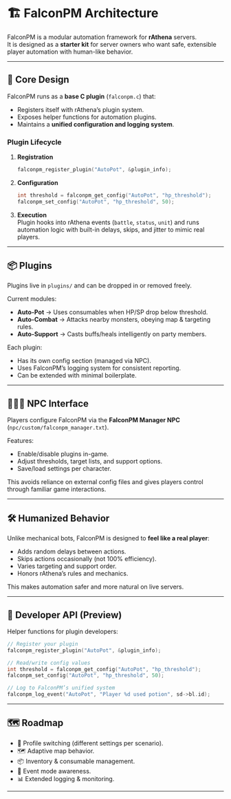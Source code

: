 # 🏗 FalconPM Architecture

FalconPM is a modular automation framework for **rAthena** servers.  
It is designed as a **starter kit** for server owners who want safe, extensible player automation with human-like behavior.

---

## 🔌 Core Design

FalconPM runs as a **base C plugin** (`falconpm.c`) that:
- Registers itself with rAthena’s plugin system.
- Exposes helper functions for automation plugins.
- Maintains a **unified configuration and logging system**.

### Plugin Lifecycle
1. **Registration**  
   ```c
   falconpm_register_plugin("AutoPot", &plugin_info);
   ```
2. **Configuration**  
   ```c
   int threshold = falconpm_get_config("AutoPot", "hp_threshold");
   falconpm_set_config("AutoPot", "hp_threshold", 50);
   ```
3. **Execution**  
   Plugin hooks into rAthena events (`battle`, `status`, `unit`) and runs automation logic with built-in delays, skips, and jitter to mimic real players.

---

## 📦 Plugins

Plugins live in `plugins/` and can be dropped in or removed freely.

Current modules:
- **Auto-Pot** → Uses consumables when HP/SP drop below threshold.  
- **Auto-Combat** → Attacks nearby monsters, obeying map & targeting rules.  
- **Auto-Support** → Casts buffs/heals intelligently on party members.  

Each plugin:
- Has its own config section (managed via NPC).
- Uses FalconPM’s logging system for consistent reporting.
- Can be extended with minimal boilerplate.

---

## 🧑‍🤝‍🧑 NPC Interface

Players configure FalconPM via the **FalconPM Manager NPC** (`npc/custom/falconpm_manager.txt`).

Features:
- Enable/disable plugins in-game.  
- Adjust thresholds, target lists, and support options.  
- Save/load settings per character.  

This avoids reliance on external config files and gives players control through familiar game interactions.

---

## 🛠 Humanized Behavior

Unlike mechanical bots, FalconPM is designed to **feel like a real player**:
- Adds random delays between actions.  
- Skips actions occasionally (not 100% efficiency).  
- Varies targeting and support order.  
- Honors rAthena’s rules and mechanics.

This makes automation safer and more natural on live servers.

---

## 🔧 Developer API (Preview)

Helper functions for plugin developers:

```c
// Register your plugin
falconpm_register_plugin("AutoPot", &plugin_info);

// Read/write config values
int threshold = falconpm_get_config("AutoPot", "hp_threshold");
falconpm_set_config("AutoPot", "hp_threshold", 50);

// Log to FalconPM’s unified system
falconpm_log_event("AutoPot", "Player %d used potion", sd->bl.id);
```

---

## 🗺 Roadmap

- 🔄 Profile switching (different settings per scenario).  
- 🗺 Adaptive map behavior.  
- 📦 Inventory & consumable management.  
- 🎉 Event mode awareness.  
- 📊 Extended logging & monitoring.  

---

